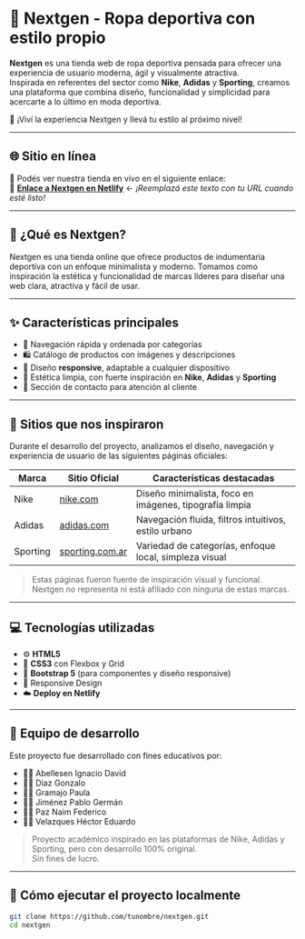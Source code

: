 # 🧢 Nextgen - Ropa deportiva con estilo propio

**Nextgen** es una tienda web de ropa deportiva pensada para ofrecer una experiencia de usuario moderna, ágil y visualmente atractiva.  
Inspirada en referentes del sector como **Nike**, **Adidas** y **Sporting**, creamos una plataforma que combina diseño, funcionalidad y simplicidad para acercarte a lo último en moda deportiva.

🎽 ¡Viví la experiencia Nextgen y llevá tu estilo al próximo nivel!

---

## 🌐 Sitio en línea

🚀 Podés ver nuestra tienda en vivo en el siguiente enlace:  
🔗 **[Enlace a Nextgen en Netlify](https://TU-LINK-NETLIFY-AQUI.netlify.app)** ← *¡Reemplazá este texto con tu URL cuando esté listo!*

---

## 🌟 ¿Qué es Nextgen?

Nextgen es una tienda online que ofrece productos de indumentaria deportiva con un enfoque minimalista y moderno. Tomamos como inspiración la estética y funcionalidad de marcas líderes para diseñar una web clara, atractiva y fácil de usar.

---

## ✨ Características principales

- 🧭 Navegación rápida y ordenada por categorías  
- 🛍️ Catálogo de productos con imágenes y descripciones  
- 📱 Diseño **responsive**, adaptable a cualquier dispositivo  
- 🎨 Estética limpia, con fuerte inspiración en **Nike**, **Adidas** y **Sporting**  
- 💬 Sección de contacto para atención al cliente  

---

## 🎨 Sitios que nos inspiraron

Durante el desarrollo del proyecto, analizamos el diseño, navegación y experiencia de usuario de las siguientes páginas oficiales:

| Marca     | Sitio Oficial                          | Características destacadas                        |
|-----------|----------------------------------------|--------------------------------------------------|
| Nike      | [nike.com](https://www.nike.com)       | Diseño minimalista, foco en imágenes, tipografía limpia |
| Adidas    | [adidas.com](https://www.adidas.com)   | Navegación fluida, filtros intuitivos, estilo urbano    |
| Sporting  | [sporting.com.ar](https://www.sporting.com.ar) | Variedad de categorías, enfoque local, simpleza visual |

> Estas páginas fueron fuente de inspiración visual y funcional.  
> Nextgen no representa ni está afiliado con ninguna de estas marcas.

---

## 💻 Tecnologías utilizadas

- ⚙️ **HTML5**  
- 🎨 **CSS3** con Flexbox y Grid  
- 💎 **Bootstrap 5** (para componentes y diseño responsive)  
- 📲 Responsive Design  
- ☁️ **Deploy en Netlify**

---

## 👥 Equipo de desarrollo

Este proyecto fue desarrollado con fines educativos por:

- 👨‍💻 Abellesen Ignacio David  
- 👨‍💻 Diaz Gonzalo  
- 👩‍💻 Gramajo Paula  
- 👨‍💻 Jiménez Pablo Germán  
- 👨‍💻 Paz Naim Federico  
- 👨‍💻 Velazques Héctor Eduardo  

> Proyecto académico inspirado en las plataformas de Nike, Adidas y Sporting, pero con desarrollo 100% original.  
> Sin fines de lucro.

---

## 🚀 Cómo ejecutar el proyecto localmente

```bash
git clone https://github.com/tunombre/nextgen.git
cd nextgen
